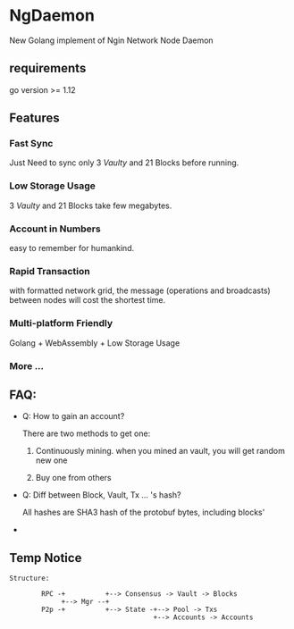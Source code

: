 # NgDaemon
New Golang implement of Ngin Network Node Daemon

## requirements

go version >= 1.12

## Features 

### Fast Sync

Just Need to sync only 3 *Vaulty* and 21 Blocks before running.

### Low Storage Usage

3 *Vaulty* and 21 Blocks take few megabytes.

### Account in Numbers

easy to remember for humankind.

### Rapid Transaction

with formatted network grid, the message (operations and broadcasts) between nodes will cost the shortest time.

### Multi-platform Friendly

Golang + WebAssembly + Low Storage Usage

### More ...

## FAQ:

- Q: How to gain an account?


    There are two methods to get one:
    
    1. Continuously mining. when you mined an vault, you will get random new one
    
    2. Buy one from others

- Q: Diff between Block, Vault, Tx ... 's hash? 


    All hashes are SHA3 hash of the protobuf bytes, including blocks'

 
- 

## Temp Notice
```
Structure:
      
        RPC -+          +--> Consensus -> Vault -> Blocks
             +--> Mgr --+ 
        P2p -+          +--> State -+--> Pool -> Txs
                                    +--> Accounts -> Accounts



```

